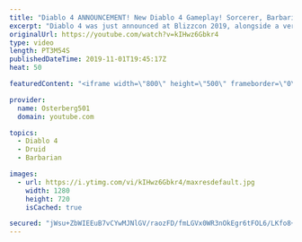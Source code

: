 ```yaml
---
title: "Diablo 4 ANNOUNCEMENT! New Diablo 4 Gameplay! Sorcerer, Barbarian, & Druid Gameplay! Blizzcon 2019!"
excerpt: "Diablo 4 was just announced at Blizzcon 2019, alongside a very good cinematic and some gameplay of the first 3 classes they're showing off. The gameplay ..."
originalUrl: https://youtube.com/watch?v=kIHwz6Gbkr4
type: video
length: PT3M54S
publishedDateTime: 2019-11-01T19:45:17Z
heat: 50

featuredContent: "<iframe width=\"800\" height=\"500\" frameborder=\"0\" src=\"https://www.youtube.com/embed/kIHwz6Gbkr4\" allow=\"accelerometer; autoplay; encrypted-media; gyroscope; picture-in-picture\" allowfullscreen></iframe>"

provider:
  name: Osterberg501
  domain: youtube.com

topics:
  - Diablo 4
  - Druid
  - Barbarian

images:
  - url: https://i.ytimg.com/vi/kIHwz6Gbkr4/maxresdefault.jpg
    width: 1280
    height: 720
    isCached: true

secured: "jWsu+ZbWIEEuB7vCYwMJNlGV/raozFD/fmLGVx0WR3nOkEgr6tFOL6/LKfo8+xrbsMnAQD89048kpZBaAnMG/Nu3QS5wN+zisxX3j4ov40MCF6+0Yn1+vyswqUwsrMqfjXtziVPTgJIWlA27n6IGcqJopKhvadTJ8Xx1NZ1RLi2H47aIOcVdGNQ+j+vciMG+aevVBkq/F0nivE+4ZJBR+chcorRI+rzp+7QZ76GnTnC9r6TiqxR5rtG2qoe/o024Laun5z6LXzK9vjwTgKOogq3s7JasYHRfjdZiVx2MvXoMKud8m48q4agw+qJIKDwGFUEELWm3i0FIiGqzjlOtSu2W/jE+YzIkgYovQiK0wvXN0miGMBIpAFMvKYf/n9yd3UlFGua8AjcBoPoy7z/qnVBl1DsDh7UL9hfijPXNfTU=;E+wVszfLxWUz1ZxtB9M8Ww=="
---
```


